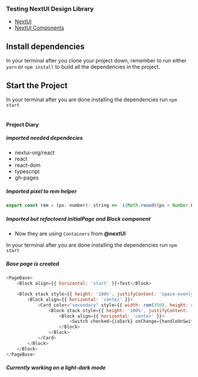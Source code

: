 ### Testing NextUI Design Library

-   [NextUI](https://nextui.org/)
-   [NextUI Components](https://nextui.org/docs/guide/getting-started)

## Install dependencies

In your terminal after you clone your project down, remember to run either `yarn` or `npm install` to build all the dependencies in the project.

## Start the Project

In your terminal after you are done installing the dependencies run `npm start`
<br>
<br>

#### Project Diary

##### imported needed dependecies

-   nextui-org/react
-   react
-   react-dom
-   typescript
-   gh-pages

##### Imported pixel to rem helper

```js
export const rem = (px: number): string => `${Math.round((px + Number.EPSILON) * 1000) / 1000 / 16}rem`;
```

##### Imported but refactoerd initialPage and Block component

-   Now they are using `Containers` from <b>@nextUI</b>

In your terminal after you are done installing the dependencies run `npm start`

##### Base page is created

```js
<PageBase>
	<Block align={{ horizontal: 'start' }}>Test</Block>

	<Block stack style={{ height: '100%', justifyContent: 'space-evenly' }}>
		<Block align={{ horizontal: 'center' }}>
			<Card color="secondary" style={{ width: rem(350), height: rem(250), display: 'flex' }}>
				<Block stack style={{ height: '100%', justifyContent: 'space-evenly' }}>
					<Block align={{ horizontal: 'center' }}>
						<Switch checked={isDark} onChange={handleOnSwitchChange} />
					</Block>
				</Block>
			</Card>
		</Block>
	</Block>
</PageBase>
```

##### Currently working on a light-dark mode
